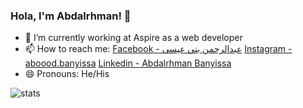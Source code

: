 ### Hola, I'm Abdalrhman! 👋

<!--
**AbdalrhmanBanyissa/AbdalrhmanBanyissa** is a ✨ _special_ ✨ repository because its `README.md` (this file) appears on your GitHub profile.

Here are some ideas to get you started:
- 👯 I’m looking to collaborate on ...
- 🤔 I’m looking for help with ...
- 💬 Ask me about ...
-->
- 🔭 I’m currently working at Aspire as a web developer
- 📫 How to reach me: [Facebook - عبدالرحمن بني عيسى](https://www.facebook.com/abood.banyissa.9) [Instagram - aboood.banyissa](https://www.instagram.com/aboood.banyissa/) [Linkedin - Abdalrhman Banyissa](https://www.linkedin.com/in/abdalrhman-banyissa-08310a196/)
- 😄 Pronouns: He/His


![stats](https://github-readme-stats.vercel.app/api?username=abdalrhmanBanyissa&&show_icons=true&title_color=ffffff&icon_color=bb2acf&text_color=daf7dc&bg_color=151515)
